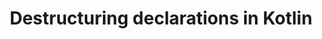 ---
title: Destructuring declarations in Kotlin
img_url: https://cdn-images-1.medium.com/max/1600/1*xC9ak-g3DCYsDKiH5XPGUQ.jpeg
description: In this article, we’ll introduce the concept of Destructuring Declarations in Kotlin and also we will dive in the deep of its implementation and working.
medium_url: https://medium.com/@sathawale27/destructuring-declarations-in-kotlin-137a41ec724a
---